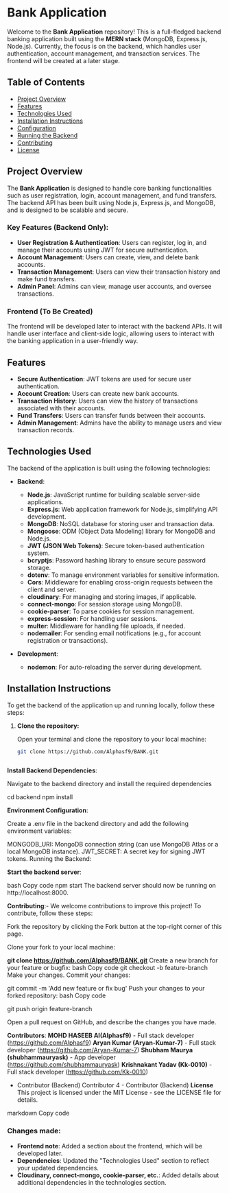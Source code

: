 # Bank Application

Welcome to the **Bank Application** repository! This is a full-fledged backend banking application built using the **MERN stack** (MongoDB, Express.js, Node.js). Currently, the focus is on the backend, which handles user authentication, account management, and transaction services. The frontend will be created at a later stage.

## Table of Contents

- [Project Overview](#project-overview)
- [Features](#features)
- [Technologies Used](#technologies-used)
- [Installation Instructions](#installation-instructions)
- [Configuration](#configuration)
- [Running the Backend](#running-the-backend)
- [Contributing](#contributing)
- [License](#license)

## Project Overview

The **Bank Application** is designed to handle core banking functionalities such as user registration, login, account management, and fund transfers. The backend API has been built using Node.js, Express.js, and MongoDB, and is designed to be scalable and secure.

### Key Features (Backend Only):
- **User Registration & Authentication**: Users can register, log in, and manage their accounts using JWT for secure authentication.
- **Account Management**: Users can create, view, and delete bank accounts.
- **Transaction Management**: Users can view their transaction history and make fund transfers.
- **Admin Panel**: Admins can view, manage user accounts, and oversee transactions.

### Frontend (To Be Created)
The frontend will be developed later to interact with the backend APIs. It will handle user interface and client-side logic, allowing users to interact with the banking application in a user-friendly way.

## Features

- **Secure Authentication**: JWT tokens are used for secure user authentication.
- **Account Creation**: Users can create new bank accounts.
- **Transaction History**: Users can view the history of transactions associated with their accounts.
- **Fund Transfers**: Users can transfer funds between their accounts.
- **Admin Management**: Admins have the ability to manage users and view transaction records.

## Technologies Used

The backend of the application is built using the following technologies:

- **Backend**:
  - **Node.js**: JavaScript runtime for building scalable server-side applications.
  - **Express.js**: Web application framework for Node.js, simplifying API development.
  - **MongoDB**: NoSQL database for storing user and transaction data.
  - **Mongoose**: ODM (Object Data Modeling) library for MongoDB and Node.js.
  - **JWT (JSON Web Tokens)**: Secure token-based authentication system.
  - **bcryptjs**: Password hashing library to ensure secure password storage.
  - **dotenv**: To manage environment variables for sensitive information.
  - **Cors**: Middleware for enabling cross-origin requests between the client and server.
  - **cloudinary**: For managing and storing images, if applicable.
  - **connect-mongo**: For session storage using MongoDB.
  - **cookie-parser**: To parse cookies for session management.
  - **express-session**: For handling user sessions.
  - **multer**: Middleware for handling file uploads, if needed.
  - **nodemailer**: For sending email notifications (e.g., for account registration or transactions).
  
- **Development**:
  - **nodemon**: For auto-reloading the server during development.

## Installation Instructions

To get the backend of the application up and running locally, follow these steps:

1. **Clone the repository:**

   Open your terminal and clone the repository to your local machine:
   ```bash
   git clone https://github.com/Alphasf9/BANK.git



**Install Backend Dependencies**:

Navigate to the backend directory and install the required dependencies

cd backend
npm install


**Environment Configuration**:

Create a .env file in the backend directory and add the following environment variables:

MONGODB_URI: MongoDB connection string (can use MongoDB Atlas or a local MongoDB instance).
JWT_SECRET: A secret key for signing JWT tokens.
Running the Backend:

**Start the backend server**:

bash
Copy code
npm start
The backend server should now be running on http://localhost:8000.


**Contributing**:-
We welcome contributions to improve this project! To contribute, follow these steps:

Fork the repository by clicking the Fork button at the top-right corner of this page.

Clone your fork to your local machine:

**git clone https://github.com/Alphasf9/BANK.git**
Create a new branch for your feature or bugfix:
bash
Copy code
git checkout -b feature-branch
Make your changes.
Commit your changes:

git commit -m 'Add new feature or fix bug'
Push your changes to your forked repository:
bash
Copy code

git push origin feature-branch

Open a pull request on GitHub, and describe the changes you have made.

**Contributors**:
**MOHD HASEEB AI(Alphasf9)** - Full stack developer (https://github.com/Alphasf9)
**Aryan Kumar (Aryan-Kumar-7)** - Full stack developer (https://github.com/Aryan-Kumar-7)
**Shubham Maurya (shubhammauryask)** - App developer (https://github.com/shubhammauryask)
**Krishnakant Yadav (Kk-0010)** - Full stack developer (https://github.com/Kk-0010)
 - Contributor (Backend)
Contributor 4 - Contributor (Backend)
**License**
This project is licensed under the MIT License - see the LICENSE file for details.

markdown
Copy code

### Changes made:
- **Frontend note**: Added a section about the frontend, which will be developed later.
- **Dependencies**: Updated the "Technologies Used" section to reflect your updated dependencies.
- **Cloudinary, connect-mongo, cookie-parser, etc.**: Added details about additional dependencies in the technologies section.
